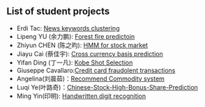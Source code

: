 ## List of student projects

* Erdi Tac: [News keywords clustering](https://github.com/erditacPHBS/2016.M3.TQF-ML.Keyword.Clustering)
* Lipeng YU (余力鹏): [Forest fire predictoin](https://github.com/yulipeng0508/2016.M3.TQF-ML.ForestFiresPrediction)
* Zhiyun CHEN (陈之昀): [HMM for stock market](https://github.com/chenzhiyunacg/2016.M3.TQF-ML.hmmPrediction)
* Jiayu Cai (蔡佳宇): [Cross currency basis prediction](https://github.com/JiayuCai/2016.M3.TQF-ML.cross-currecy-basis)
* Yifan Ding (丁一凡): [Kobe Shot Selection](https://github.com/IvonDing/2016.M3.TQF-ML.Kobe_Shot_Selection)
* Giuseppe Cavallaro:[Credit card fraudolent transactions](https://github.com/GiuseppeCavallaro/2016.M3.TQF-ML.Credit.Card.Fraud)
* Angelina(刘晨茹)：[Recommend Commodity system](https://github.com/LiuChenru/2016.M3.TQF-ML.Commodity1)
* Luqi Ye(叶路奇)：[Chinese-Stock-High-Bonus-Share-Prediction](https://github.com/goodgoodye/2016.M3.TQF-ML.Chinese-Stock-High-Bonus-Share-Prediction)
* Ming Yin(印明): [Handwritten digit recognition](https://github.com/YMBUAA/2016.M3.TQF-ML.Handwritten-digit-recognition)
